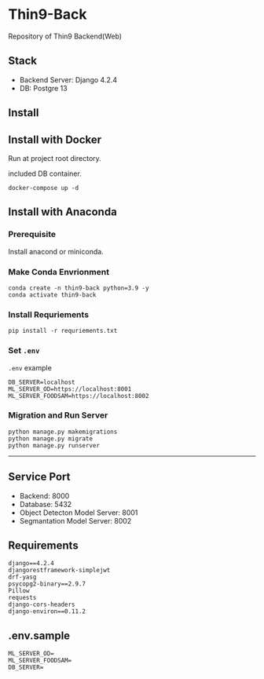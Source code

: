 # Thin9-Back
Repository of Thin9 Backend(Web)

## Stack
- Backend Server: Django 4.2.4
- DB: Postgre 13

## Install

## Install with Docker 

Run at project root directory.

included DB container.

```shell
docker-compose up -d
```

## Install with Anaconda

### Prerequisite

Install anacond or miniconda.

### Make Conda Envrionment
```shell
conda create -n thin9-back python=3.9 -y
conda activate thin9-back
```
### Install Requriements
```shell
pip install -r requriements.txt
```

### Set `.env` 

`.env` example 

```shell
DB_SERVER=localhost
ML_SERVER_OD=https://localhost:8001
ML_SERVER_FOODSAM=https://localhost:8002
```

### Migration and Run Server

```shell
python manage.py makemigrations
python manage.py migrate
python manage.py runserver
```

---

## Service Port
- Backend: 8000 
- Database: 5432
- Object Detecton Model Server: 8001
- Segmantation Model Server: 8002


## Requirements
```shell
django==4.2.4
djangorestframework-simplejwt
drf-yasg
psycopg2-binary==2.9.7
Pillow
requests
django-cors-headers
django-environ==0.11.2
```

## .env.sample

```shell
ML_SERVER_OD=
ML_SERVER_FOODSAM=
DB_SERVER=
```
